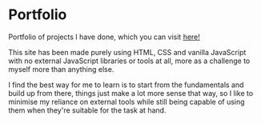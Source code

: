 # Portfolio

Portfolio of projects I have done, which you can visit [here!](https://samomatik.github.io/)

This site has been made purely using HTML, CSS and vanilla JavaScript with no external JavaScript libraries or tools at all, more as a challenge to myself more than anything else.

I find the best way for me to learn is to start from the fundamentals and build up from there, things just make a lot more sense that way, so I like to minimise my reliance on external tools while still being capable of using them when they're suitable for the task at hand.
